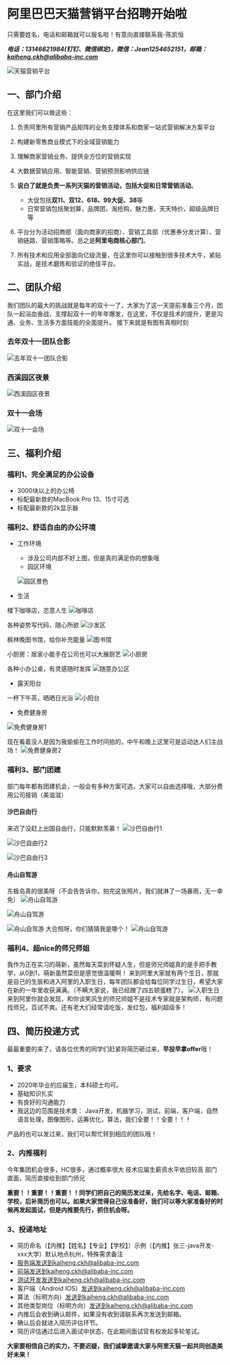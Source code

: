# 阿里巴巴天猫营销平台招聘开始啦

只需要姓名，电话和邮箱就可以报名啦！有意向直接联系我-陈凯恒

***电话：13146621984(钉钉、微信绑定)，微信：Jean1254652151，邮箱：kaiheng.ckh@alibaba-inc.com***

![天猫营销平台](https://github.com/lyflipped/tmall-2020-recommend/blob/master/%E7%B4%A0%E6%9D%90/%E8%90%A5%E9%94%80%E5%B9%B3%E5%8F%B0-min.jpg?raw=true)

## 一、部门介绍

在这里我们可以做这些： 

1. 负责阿里所有营销产品矩阵的业务支撑体系和商家一站式营销解决方案平台
2. 构建新零售商业模式下的全域营销能力
3. 理解商家营销业务、提供全方位的营销实现
4. 大数据营销应用、智能营销、营销预测影响供应链
5. **说白了就是负责一系列天猫的营销活动，包括大促和日常营销活动**。
    - 大促包括**双11、双12、618、99大促、38**等
    - 日常营销包括聚划算，品牌团，淘抢购，魅力惠，天天特价，超级品牌日等


6. 平台分为活动招商部（面向商家的招商）、营销工具部（优惠券分发计算）、营销链路、营销策略等。总之是**阿里电商核心部门**。
7. 所有技术和应用全部面向亿级流量，在这里你可以接触到很多技术大牛，紧贴实战，是技术磨炼和验证的绝佳平台。

## 二、团队介绍
我们团队的最大的挑战就是每年的双十一了，大家为了这一天提前准备三个月，团队一起浴血奋战，支撑起双十一的年年爆发，在这里，不仅是技术的提升，更是沟通、业务、生活多方面技能的全面提升。
接下来就是有图有真相时刻

### 去年双十一团队合影
![去年双十一团队合影](https://github.com/lyflipped/tmall-2020-recommend/blob/master/%E7%B4%A0%E6%9D%90/%E5%9B%A2%E9%98%9F1111%E5%90%88%E5%BD%B1.jpeg?raw=true)

### 西溪园区夜景

![西溪园区夜景](https://github.com/lyflipped/tmall-2020-recommend/blob/master/%E7%B4%A0%E6%9D%90/%E5%9B%AD%E5%8C%BA%E5%A4%9C%E6%99%AF.JPG?raw=true)

### 双十一会场

![双十一会场](https://github.com/lyflipped/tmall-2020-recommend/blob/master/%E7%B4%A0%E6%9D%90/%E5%8F%8C%E5%8D%81%E4%B8%80.JPG?raw=true)


## 三、福利介绍
### 福利1、完全满足的办公设备

- 3000块以上的办公椅
- 标配最新款的MacBook Pro 13、15寸可选
- 标配最新款的2k显示器

### 福利2、舒适自由的办公环境
- 工作环境
	- 涉及公司内部不好上图，但是真的满足你的想象哦 
	- 园区环境

	![园区景色](https://github.com/lyflipped/tmall-2020-recommend/blob/master/%E7%B4%A0%E6%9D%90/%E8%A5%BF%E6%BA%AA%E5%9B%AD%E5%8C%BA%E7%99%BD%E5%A4%A9-min.jpg?raw=true)

- 生活

楼下咖啡店，恣意人生
![咖啡店](https://github.com/lyflipped/tmall-2020-recommend/blob/master/%E7%B4%A0%E6%9D%90/%E6%A5%BC%E4%B8%8B%E5%92%96%E5%95%A1%E5%BA%97-min.jpg?raw=true)

各种姿势写代码，随心所欲
![沙发区](https://github.com/lyflipped/tmall-2020-recommend/blob/master/%E7%B4%A0%E6%9D%90/%E6%B2%99%E5%8F%91%E5%8C%BA-min.jpg?raw=true)

枫林晚图书馆，给你补充能量
![图书馆](https://github.com/lyflipped/tmall-2020-recommend/blob/master/%E7%B4%A0%E6%9D%90/%E5%9B%BE%E4%B9%A6%E9%A6%86-min.jpg?raw=true)

小厨房：居家小能手在公司也可以大展厨艺
![小厨房](https://github.com/lyflipped/tmall-2020-recommend/blob/master/%E7%B4%A0%E6%9D%90/%E5%85%AC%E5%8F%B8%E5%B0%8F%E5%8E%A8%E6%88%BF-min.jpg?raw=true)

各种小办公桌，有灵感随时发挥
![随意办公区](https://github.com/lyflipped/tmall-2020-recommend/blob/master/%E7%B4%A0%E6%9D%90/%E9%9A%8F%E6%84%8F%E5%8A%9E%E5%85%AC%E5%8C%BA-min.jpg?raw=true)

- 露天阳台

一杯下午茶，晒晒日光浴
![小阳台](https://github.com/lyflipped/tmall-2020-recommend/blob/master/%E7%B4%A0%E6%9D%90/%E5%B0%8F%E9%98%B3%E5%8F%B0.jpg?raw=true)

- 免费健身房

![免费健身房1](https://github.com/lyflipped/tmall-2020-recommend/blob/master/%E7%B4%A0%E6%9D%90/%E5%81%A5%E8%BA%AB%E6%88%BF1-min.jpg?raw=true)

现在看着没人是因为我偷偷在工作时间拍的，中午和晚上这里可是运动达人们主战场！
![免费健身房2](https://github.com/lyflipped/tmall-2020-recommend/blob/master/%E7%B4%A0%E6%9D%90/%E5%81%A5%E8%BA%AB%E6%88%BF2-min.jpg?raw=true)

### 福利3、部门团建
部门每年都有团建机会，一般会有多种方案可选，大家可以自由选择哦，大部分费用公司报销（美滋滋）
#### 沙巴自由行

来迟了没赶上出国自由行，只能默默羡慕！
![沙巴自由行1](https://github.com/lyflipped/tmall-2020-recommend/blob/master/%E7%B4%A0%E6%9D%90/%E6%B2%99%E5%B7%B4%E8%87%AA%E7%94%B1%E8%A1%8C.JPG?raw=true)

![沙巴自由行2](https://github.com/lyflipped/tmall-2020-recommend/blob/master/%E7%B4%A0%E6%9D%90/%E6%B2%99%E5%B7%B42-min.JPG?raw=true)

![沙巴自由行3](https://github.com/lyflipped/tmall-2020-recommend/blob/master/%E7%B4%A0%E6%9D%90/%E6%B2%99%E5%B7%B43-min.JPG?raw=true)
#### 舟山自驾游

东极岛真的很美呀（不会告告诉你，拍完这张照片，我们就淋了一场暴雨，无一幸免）
![舟山自驾游](https://github.com/lyflipped/tmall-2020-recommend/blob/master/%E7%B4%A0%E6%9D%90/%E4%B8%9C%E6%9E%81%E5%B2%9B%E7%81%AF%E5%A1%94-min.jpg?raw=true)

![舟山自驾游](https://github.com/lyflipped/tmall-2020-recommend/blob/master/%E7%B4%A0%E6%9D%90/%E4%B8%9C%E6%9E%81%E5%B2%9B%E7%AC%AC%E4%B8%80%E5%A4%A9-min.jpg?raw=true)

![舟山自驾游](https://github.com/lyflipped/tmall-2020-recommend/blob/master/%E7%B4%A0%E6%9D%90/%E8%81%9A%E9%A4%90-min.jpg?raw=true)
大合照呀，你们猜猜我是哪个！
![舟山自驾游](https://github.com/lyflipped/tmall-2020-recommend/blob/master/%E7%B4%A0%E6%9D%90/%E8%88%9F%E5%B1%B1%E8%87%AA%E7%94%B1%E8%A1%8C-%E4%B8%9C%E6%9E%81%E5%B2%9B-min.jpg?raw=true)

### 福利4、超nice的师兄师姐
我作为正在实习的萌新，虽然每天菜到怀疑人生，但是师兄师姐真的是手把手教学，从0到1，萌新虽然菜但是感觉很温暖啊！
来到阿里大家就有两个生日，那就是自己的生辰和进入阿里的入职生日，每年团队都会给每位同学过生日，希望大家在新的一年里收获满满。（不瞒大家说，我已经蹭了四五顿蛋糕了）。
![入职生日](https://github.com/lyflipped/tmall-2020-recommend/blob/master/%E7%B4%A0%E6%9D%90/%E7%94%9F%E6%97%A5-min.jpg?raw=true)
来到阿里你就会发现，和你谈笑风生的师兄师姐不是技术专家就是架构师，有问题找师兄，百试不爽。还有老大们经常请吃饭，发红包，福利超级多！

## 四、简历投递方式

最最重要的来了，请各位优秀的同学们赶紧将简历砸过来，**早投早拿offer**哦！
### 1、要求
- 2020年毕业的应届生，本科硕士均可。
- 基础知识扎实
- 有良好的沟通能力
- 我这边的范围是技术类：
Java开发，机器学习，测试，前端，客户端，自然语言处理，图像图形，运筹优化，算法，我们全要！！全要！！！

产品的也可以发过来，我们可以帮忙转到相应的团队哦！
### 2、内推福利
今年集团机会很多，HC很多，通过概率很大
技术应届生薪资水平依旧较高
部门直面，简历直接给到部门师兄

**重要！！重要！！重要！！同学们把自己的简历发过来，先给名字、电话、邮箱、学校，后补简历也可以。如果大家觉得自己没准备好，我们可以等大家准备好的时候再发起面试，但是内推要先行，抓住机会呀。**

### 3、投递地址
* 简历命名（【内推】【姓名】【专业】【学校】）示例（【内推】张三-java开发-xxx大学）默认地点杭州，特殊需求备注
* 服务端发送到kaiheng.ckh@alibaba-inc.com
* 前端发送到kaiheng.ckh@alibaba-inc.com
* 测试开发发送到kaiheng.ckh@alibaba-inc.com
* 客户端（Android IOS）发送到kaiheng.ckh@alibaba-inc.com
* 算法（标明方向）发送到kaiheng.ckh@alibaba-inc.com
* 其他类型岗位（标明方向）发送到kaiheng.ckh@alibaba-inc.com
* 内推后会收到确认邮件，如果没有收到请联系再次发送到邮箱。
* 确认后会就进入简历评估环节。
* 简历评估通过后进入面试中状态，在此期间面试官有权发起多轮笔试。

**大家要相信自己的实力，不要迟疑，我们诚挚邀请大家与阿里天猫一起共同创造美好未来！**





